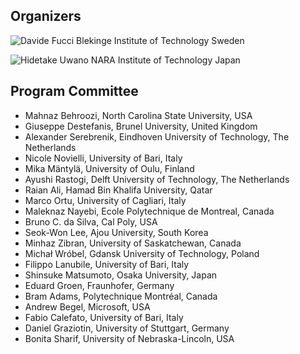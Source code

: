 <!-- -*- mode: Markdown; fill-column: 80; indent-tabs-mode: nil; -*- -->

## Organizers

<div class="photos">

![[Davide Fucci](mailto:davide.fucci@bth.se)
Blekinge Institute of Technology
Sweden
&nbsp;](davide.jpeg)

![[Hidetake Uwano](mailto:uwano@info.nara-k.ac.jp)
NARA Institute of Technology
Japan
&nbsp;](hidetake.jpg)

</div>

## Program Committee
* Mahnaz Behroozi, North Carolina State University, USA
* Giuseppe Destefanis, Brunel University, United Kingdom
* Alexander Serebrenik, Eindhoven University of Technology, The Netherlands
* Nicole Novielli, University of Bari, Italy
* Mika Mäntylä, University of Oulu, Finland
* Ayushi Rastogi, Delft University of Technology, The Netherlands
* Raian Ali, Hamad Bin Khalifa University, Qatar
* Marco Ortu, University of Cagliari, Italy
* Maleknaz Nayebi, Ecole Polytechnique de Montreal, Canada
* Bruno C. da Silva, Cal Poly, USA
* Seok-Won Lee, Ajou University, South Korea
* Minhaz Zibran, University of Saskatchewan, Canada
* Michał Wróbel, Gdansk University of Technology, Poland
* Filippo Lanubile, University of Bari, Italy
* Shinsuke Matsumoto, Osaka University, Japan
* Eduard Groen, Fraunhofer, Germany
* Bram Adams, Polytechnique Montréal, Canada
* Andrew Begel, Microsoft, USA
* Fabio Calefato, University of Bari, Italy
* Daniel Graziotin, University of Stuttgart, Germany
* Bonita Sharif, University of Nebraska-Lincoln, USA
